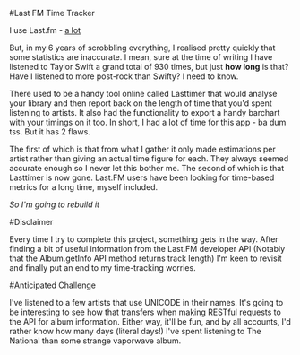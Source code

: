 #Last FM Time Tracker 

I use Last.fm - [a lot](https://www.last.fm/user/JasonDavies_)

But, in my 6 years of scrobbling everything, I realised pretty quickly that some statistics are inaccurate. I mean, sure
at the time of writing I have listened to Taylor Swift a grand total of 930 times, but just **how long** is that? Have I
listened to more post-rock than Swifty? I need to know. 

There used to be a handy tool online called Lasttimer that would analyse your library and then report back on the length
of time that you'd spent listening to artists. It also had the functionality to export a handy barchart with your 
timings on it too. In short, I had a lot of time for this app - ba dum tss. But it has 2 flaws. 

The first of which is that from what I gather it only made estimations per artist rather than giving an actual time 
figure for each. They always seemed accurate enough so I never let this bother me. The second of which is that Lasttimer
is now gone. Last.FM users have been looking for time-based metrics for a long time, myself included. 

*So I'm going to rebuild it* 

#Disclaimer 

Every time I try to complete this project, something gets in the way. After finding a bit of useful information from the 
Last.FM developer API (Notably that the Album.getInfo API method returns track length) I'm keen to revisit and finally 
put an end to my time-tracking worries. 

#Anticipated Challenge

I've listened to a few artists that use UNICODE in their names. It's going to be interesting to see how that transfers
when making RESTful requests to the API for album information. Either way, it'll be fun, and by all accounts, I'd rather 
know how many days (literal days!) I've spent listening to The National than some strange vaporwave album.  
